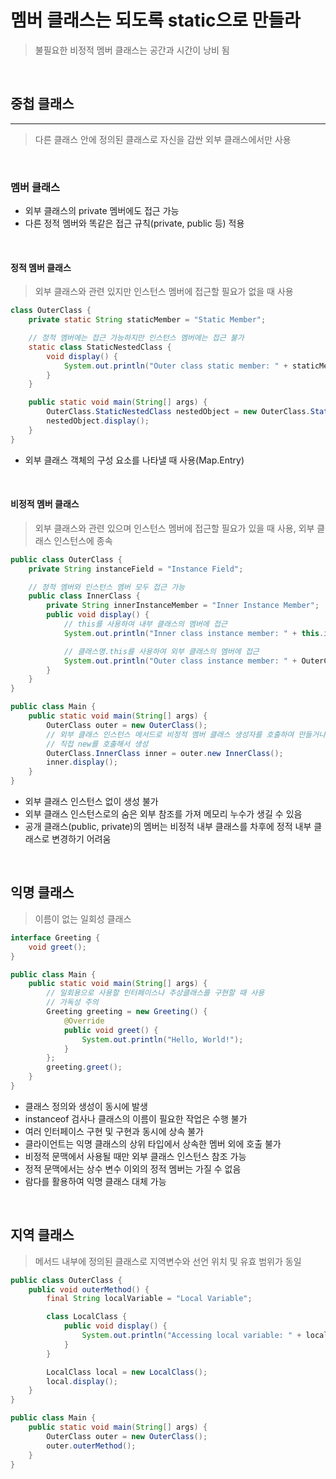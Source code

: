 # 멤버 클래스는 되도록 static으로 만들라
> 불필요한 비정적 멤버 클래스는 공간과 시간이 낭비 됨

<br>

## 중첩 클래스

---

> 다른 클래스 안에 정의된 클래스로 자신을 감싼 외부 클래스에서만 사용

<br>

### 멤버 클래스
 - 외부 클래스의 private 멤버에도 접근 가능
 - 다른 정적 멤버와 똑같은 접근 규칙(private, public 등) 적용

<br>

#### 정적 멤버 클래스
> 외부 클래스와 관련 있지만 인스턴스 멤버에 접근할 필요가 없을 때 사용
```java
class OuterClass {
    private static String staticMember = "Static Member";

    // 정적 멤버에는 접근 가능하지만 인스턴스 멤버에는 접근 불가
    static class StaticNestedClass {
        void display() {
            System.out.println("Outer class static member: " + staticMember);
        }
    }

    public static void main(String[] args) {
        OuterClass.StaticNestedClass nestedObject = new OuterClass.StaticNestedClass();
        nestedObject.display();
    }
}
```

 - 외부 클래스 객체의 구성 요소를 나타낼 때 사용(Map.Entry)

<br>

#### 비정적 멤버 클래스
> 외부 클래스와 관련 있으며 인스턴스 멤버에 접근할 필요가 있을 때 사용, 외부 클래스 인스턴스에 종속
```java
public class OuterClass {
    private String instanceField = "Instance Field";

    // 정적 멤버와 인스턴스 멤버 모두 접근 가능
    public class InnerClass {
        private String innerInstanceMember = "Inner Instance Member";
        public void display() {
            // this를 사용하여 내부 클래스의 멤버에 접근
            System.out.println("Inner class instance member: " + this.innerInstanceMember);

            // 클래스명.this를 사용하여 외부 클래스의 멤버에 접근
            System.out.println("Outer class instance member: " + OuterClass.this.outerInstanceMember);
        }
    }
}

public class Main {
    public static void main(String[] args) {
        OuterClass outer = new OuterClass();
        // 외부 클래스 인스턴스 메서드로 비정적 멤버 클래스 생성자를 호출하여 만들거나
        // 직접 new를 호출해서 생성
        OuterClass.InnerClass inner = outer.new InnerClass();
        inner.display();
    }
}
```
 - 외부 클래스 인스턴스 없이 생성 불가
 - 외부 클래스 인스턴스로의 숨은 외부 참조를 가져 메모리 누수가 생길 수 있음
 - 공개 클래스(public, private)의 멤버는 비정적 내부 클래스를 차후에 정적 내부 클래스로 변경하기 어려움

<br>

## 익명 클래스
> 이름이 없는 일회성 클래스

```java
interface Greeting {
    void greet();
}

public class Main {
    public static void main(String[] args) {
        // 일회용으로 사용할 인터페이스나 추상클래스를 구현할 때 사용
        // 가독성 주의
        Greeting greeting = new Greeting() {
            @Override
            public void greet() {
                System.out.println("Hello, World!");
            }
        };
        greeting.greet();
    }
}
```
 - 클래스 정의와 생성이 동시에 발생
 - instanceof 검사나 클래스의 이름이 필요한 작업은 수행 불가
 - 여러 인터페이스 구현 및 구현과 동시에 상속 불가
 - 클라이언트는 익명 클래스의 상위 타입에서 상속한 멤버 외에 호출 불가
 - 비정적 문맥에서 사용될 때만 외부 클래스 인스턴스 참조 가능
 - 정적 문맥에서는 상수 변수 이외의 정적 멤버는 가질 수 없음
 - 람다를 활용하여 익명 클래스 대체 가능

<br>

## 지역 클래스
> 메서드 내부에 정의된 클래스로 지역변수와 선언 위치 및 유효 범위가 동일
```java
public class OuterClass {
    public void outerMethod() {
        final String localVariable = "Local Variable";

        class LocalClass {
            public void display() {
                System.out.println("Accessing local variable: " + localVariable);
            }
        }

        LocalClass local = new LocalClass();
        local.display();
    }
}

public class Main {
    public static void main(String[] args) {
        OuterClass outer = new OuterClass();
        outer.outerMethod();
    }
}
```
